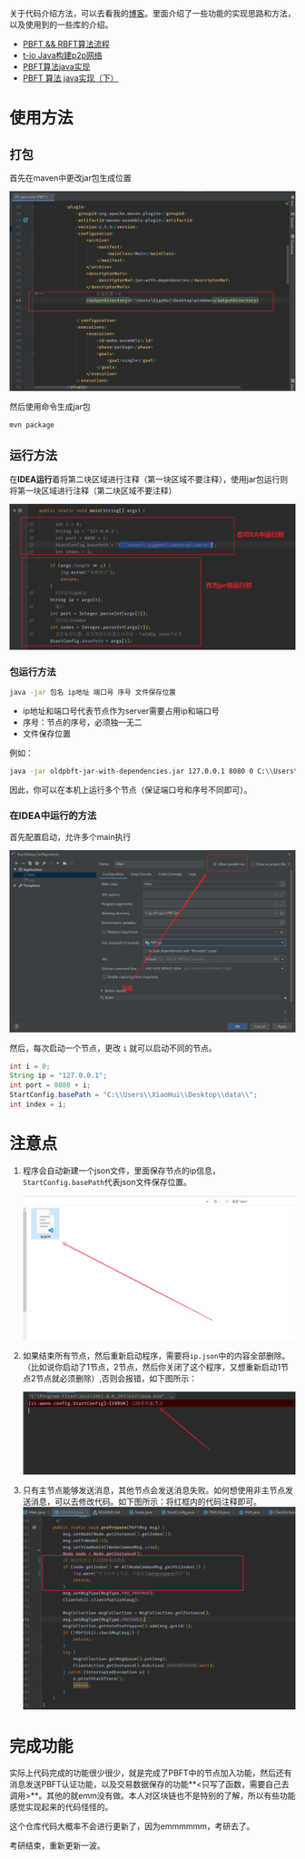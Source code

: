 

关于代码介绍方法，可以去看我的[博客](https://www.cnblogs.com/xiaohuiduan/category/1635542.html)。里面介绍了一些功能的实现思路和方法，以及使用到的一些库的介绍。

- [PBFT && RBFT算法流程](https://www.cnblogs.com/xiaohuiduan/p/12210891.html)
- [t-io Java构建p2p网络](https://www.cnblogs.com/xiaohuiduan/p/12302024.html)
- [PBFT算法java实现](https://www.cnblogs.com/xiaohuiduan/p/12339955.html)
- [PBFT 算法 java实现（下）](https://www.cnblogs.com/xiaohuiduan/p/12359271.html)



# 使用方法



## 打包

首先在maven中更改jar包生成位置

![](imgs/image-20200616110901064.png)

然后使用命令生成jar包

```bash
mvn package
```

## 运行方法

在**IDEA运行**着将第二块区域进行注释（第一块区域不要注释），使用jar包运行则将第一块区域进行注释（第二块区域不要注释）

![](imgs/image-20200616113250619.png)

### 包运行方法

```bash
java -jar 包名 ip地址 端口号 序号 文件保存位置
```

- ip地址和端口号代表节点作为server需要占用ip和端口号
- 序号：节点的序号，必须独一无二
- 文件保存位置

例如：

```bash
java -jar oldpbft-jar-with-dependencies.jar 127.0.0.1 8080 0 C:\\Users\\XiaoHui\\Desktop\\data\\
```

因此，你可以在本机上运行多个节点（保证端口号和序号不同即可）。

### 在IDEA中运行的方法

首先配置启动，允许多个main执行

![](imgs/image-20200616113601203.png)

然后，每次启动一个节点，更改 `i` 就可以启动不同的节点。

```java
int i = 0;
String ip = "127.0.0.1";
int port = 8080 + i;
StartConfig.basePath = "C:\\Users\\XiaoHui\\Desktop\\data\\";
int index = i;
```

# 注意点



1. 程序会自动新建一个json文件，里面保存节点的ip信息，`StartConfig.basePath`代表json文件保存位置。

   ![](imgs/image-20210115214021655.png)
   
   



2. 如果结束所有节点，然后重新启动程序，需要将`ip.json`中的内容全部删除。（比如说你启动了1节点，2节点，然后你关闭了这个程序，又想重新启动1节点2节点就必须删除）,否则会报错，如下图所示：

   ![](imgs/image-20210115214211047.png)
   
3. 只有主节点能够发送消息，其他节点会发送消息失败。如何想使用非主节点发送消息，可以去修改代码。如下图所示：将红框内的代码注释即可。![](imgs/image-20210115222620783.png)



# 完成功能

实际上代码完成的功能很少很少，就是完成了PBFT中的节点加入功能，然后还有消息发送PBFT认证功能，以及交易数据保存的功能**<只写了函数，需要自己去调用>**。其他的就emm没有做。本人对区块链也不是特别的了解，所以有些功能感觉实现起来的代码怪怪的。

这个仓库代码大概率不会进行更新了，因为emmmmmm，考研去了。

考研结束，重新更新一波。